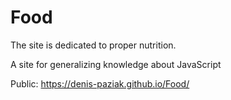 # Food
The site is dedicated to proper nutrition.

A site for generalizing knowledge about JavaScript

Public: https://denis-paziak.github.io/Food/
